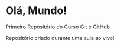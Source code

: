 # Olá, Mundo!

 Primeiro Repositório do Curso Git e GitHub

Repositório criado durante uma aula ao vivo!